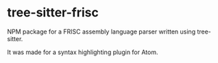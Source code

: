 # tree-sitter-frisc

NPM package for a FRISC assembly language parser written using tree-sitter.

It was made for a syntax highlighting plugin for Atom.
